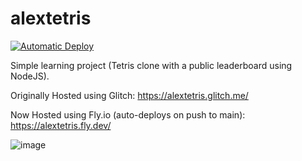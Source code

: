 # alextetris
[![Automatic Deploy](https://github.com/SanderGi/alextetris/actions/workflows/fly-deploy.yml/badge.svg)](https://alextetris.fly.dev/)

Simple learning project (Tetris clone with a public leaderboard using NodeJS). 

Originally Hosted using Glitch: https://alextetris.glitch.me/

Now Hosted using Fly.io (auto-deploys on push to main): https://alextetris.fly.dev/

![image](https://user-images.githubusercontent.com/97496861/181982850-175467ba-4406-4679-95ca-229daa4a6f1c.png)

